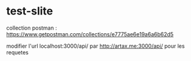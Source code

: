 # test-slite

collection postman : https://www.getpostman.com/collections/e7775ae6e19a6a6b62d5

modifier l'url localhost:3000/api/ par http://artax.me:3000/api/ pour les requetes
